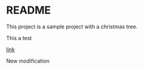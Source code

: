 # README

This project is a sample project with a christmas tree.

This a test

[link](README.md)

New modification
